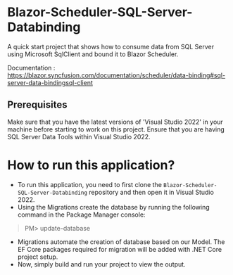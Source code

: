 # Blazor-Scheduler-SQL-Server-Databinding

A quick start project that shows how to consume data from SQL Server using Microsoft SqlClient and bound it to Blazor Scheduler.

Documentation : https://blazor.syncfusion.com/documentation/scheduler/data-binding#sql-server-data-bindingsql-client

## Prerequisites

Make sure that you have the latest versions of 'Visual Studio 2022' in your machine before starting to work on this project. Ensure that you are having SQL Server Data Tools within Visual Studio 2022.

# How to run this application?

* To run this application, you need to first clone the <code>Blazor-Scheduler-SQL-Server-Databinding</code> repository and then open it in Visual Studio 2022.
* Using the Migrations create the database by running the following command in the Package Manager console:
> PM> update-database
* Migrations automate the creation of database based on our Model. The EF Core packages required for migration will be added with .NET Core project setup.
* Now, simply build and run your project to view the output.
